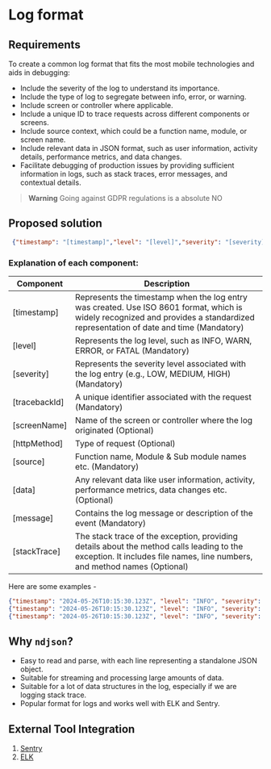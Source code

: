 # Log format

## Requirements
To create a common log format that fits the most mobile technologies and aids in debugging:

- Include the severity of the log to understand its importance.
- Include the type of log to segregate between info, error, or warning.
- Include screen or controller where applicable.
- Include a unique ID to trace requests across different components or screens.
- Include source context, which could be a function name, module, or screen name.
- Include relevant data in JSON format, such as user information, activity details, performance metrics, and data changes.
- Facilitate debugging of production issues by providing sufficient information in logs, such as stack traces, error messages, and contextual details.

> **Warning**
> Going against GDPR regulations is a absolute NO

## Proposed solution

``` json
 {"timestamp": "[timestamp]","level": "[level]","severity": "[severity]","tracebackId": "[unique id]","screenName": "[screen or controller name]","source": "[function/module name]","data": [any relevant data of type JSON],"message": "[log message]","stackTrace": "[stackTrace]"}
```

### Explanation of each component: 

| Component     | Description                                     |
| ------------- | ----------------------------------------------- |
| [timestamp]   | Represents the timestamp when the log entry was created. Use ISO 8601 format, which is widely recognized and provides a standardized representation of date and time (Mandatory) |
| [level]       | Represents the log level, such as INFO, WARN, ERROR, or FATAL (Mandatory) |
| [severity]    | Represents the severity level associated with the log entry (e.g., LOW, MEDIUM, HIGH) (Mandatory) |
| [tracebackId] | A unique identifier associated with the request (Mandatory) |
| [screenName]  | Name of the screen or controller where the log originated (Optional) |
| [httpMethod]  | Type of request (Optional) |
| [source]      | Function name, Module & Sub module names etc. (Mandatory) |
| [data]        | Any relevant data like user information, activity, performance metrics, data changes etc. (Optional) |
| [message]     | Contains the log message or description of the event (Mandatory) |
| [stackTrace]  | The stack trace of the exception, providing details about the method calls leading to the exception. It includes file names, line numbers, and method names (Optional) |

Here are some examples - 
``` json
{"timestamp": "2024-05-26T10:15:30.123Z", "level": "INFO", "severity": "LOW", "tracebackId": "12345","screenName": "LoginScreen", "httpMethod": "GET", "requestUrl": "/api/example","source": "Authentication","data": {"userId": "123", "deviceInfo": {"platform": "iOS", "version": "14.5"}},"message": "This is an informational log."}
{"timestamp": "2024-05-26T10:15:30.123Z", "level": "INFO", "severity": "LOW", "tracebackId": "12345","screenName": "LoginScreen", "httpMethod": "GET", "requestUrl": "/api/example","source": "Authentication","data": {"userId": "123", "deviceInfo": {"platform": "iOS", "version": "14.5"}},"message": "This is an informational log."}
{"timestamp": "2024-05-26T10:15:30.123Z", "level": "INFO", "severity": "LOW", "tracebackId": "12345","screenName": "LoginScreen", "httpMethod": "GET", "requestUrl": "/api/example","source": "Authentication","data": {"userId": "123", "deviceInfo": {"platform": "iOS", "version": "14.5"}},"message": "This is an informational log."}
```

## Why `ndjson`?
- Easy to read and parse, with each line representing a standalone JSON object.
- Suitable for streaming and processing large amounts of data.
- Suitable for a lot of data structures in the log, especially if we are logging stack trace. 
- Popular format for logs and works well with ELK and Sentry. 

## External Tool Integration
1. [Sentry](https://sentry.io/welcome/)
2. [ELK](url_for_elk_integration)

